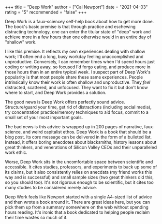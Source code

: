 +++
title = "Deep Work"
author = ["Cal Newport"]
date = "2021-04-03"
rating = "5"
recommended = "false"
+++

Deep Work is a faux-sciencey self-help book about how to get more done. The book's basic premise is that through practice and eschewing distracting technology, one can enter the titular state of "deep" work and achieve more in a few hours than one otherwise would in an entire day of "shallow" work.

I like this premise. It reflects my own experiences dealing with shallow work; I'll often end a long, busy workday feeling unaccomplished and unproductive. Conversely, I can remember times when I'd spend hours just coding or writing away, so focused I'd forgo eating, and produce more in those hours than in an entire typical week. I suspect part of Deep Work's popularity is that most people share these same experiences. People intrinsically know their work is often shallow and unproductive. They *feel* distracted, scattered, and unfocused. They want to fix it but don't know where to start, and Deep Work provides a solution.

The good news is Deep Work offers perfectly sound advice. Structure/guard your time, get rid of distractions (including social media), try concentration practice/memory techniques to aid focus, commit to a small set of your most important goals.

The bad news is this advice is wrapped up in 200 pages of narrative, faux-science, and weird capitalist ethos. Deep Work is a book that should be a blog post. Its core message can be delivered in the form of a bulleted list. Instead, it offers boring anecdotes about blacksmiths, history lessons about great thinkers, and venerations of Silicon Valley CEOs and their unparalleled work ethic.

Worse, Deep Work sits in the uncomfortable space between scientific and accessible. It cites studies, professors, and experiments to back up some of its claims, but it also consistently relies on anecdata (my friend works this way and is successful) and small sample sizes (two great thinkers did this, so you should too). It's not rigorous enough to be scientific, but it cites too many studies to be considered merely advice.

Deep Work feels like Newport started with a single A4-sized list of advice and then wrote a book around it. There are great ideas here, but you can pick them up from a summary somewhere on the web without spending hours reading. It's ironic that a book dedicated to helping people reclaim their time wastes so much of it.
